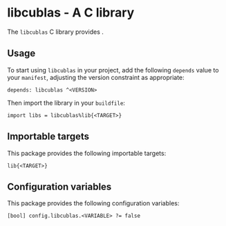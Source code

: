 # libcublas - A C library

The `libcublas` C library provides <SUMMARY-OF-FUNCTIONALITY>.


## Usage

To start using `libcublas` in your project, add the following `depends`
value to your `manifest`, adjusting the version constraint as appropriate:

```
depends: libcublas ^<VERSION>
```

Then import the library in your `buildfile`:

```
import libs = libcublas%lib{<TARGET>}
```


## Importable targets

This package provides the following importable targets:

```
lib{<TARGET>}
```

<DESCRIPTION-OF-IMPORTABLE-TARGETS>


## Configuration variables

This package provides the following configuration variables:

```
[bool] config.libcublas.<VARIABLE> ?= false
```

<DESCRIPTION-OF-CONFIG-VARIABLES>
